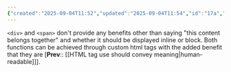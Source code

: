 ```yaml
---
{"created":"2025-09-04T11:52","updated":"2025-09-04T11:54","id":"17a","dg-permalink":"17a-div-span","dg-publish":true,"permalink":"/17a-div-span/","dgPassFrontmatter":true,"noteIcon":"1"}
---
```


`<div>` and `<span>` don't provide any benefits other than saying "this content belongs together" and whether it should be displayed inline or block. Both functions can be achieved through custom html tags with the added benefit that they are [**Prev**:: [[HTML tag use should convey meaning\|human-readable]]]. 